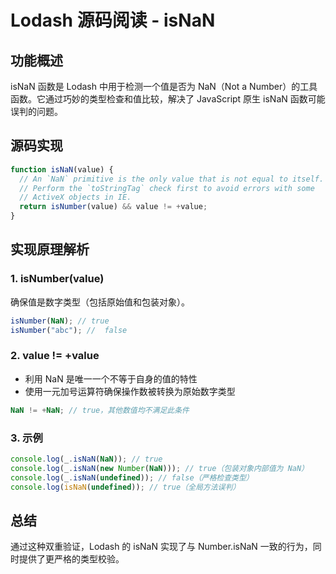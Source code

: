 # Lodash 源码阅读 - isNaN

## 功能概述

isNaN 函数是 Lodash 中用于检测一个值是否为 NaN（Not a Number）的工具函数。它通过巧妙的类型检查和值比较，解决了 JavaScript 原生 isNaN 函数可能误判的问题。

## 源码实现

```js
function isNaN(value) {
  // An `NaN` primitive is the only value that is not equal to itself.
  // Perform the `toStringTag` check first to avoid errors with some
  // ActiveX objects in IE.
  return isNumber(value) && value != +value;
}
```

## 实现原理解析

### 1. isNumber(value)

确保值是数字类型（包括原始值和包装对象）。

```js
isNumber(NaN); // true
isNumber("abc"); //  false
```

### 2. value != +value

- 利用 NaN 是唯一一个不等于自身的值的特性
- 使用一元加号运算符确保操作数被转换为原始数字类型

```js
NaN != +NaN; // true，其他数值均不满足此条件
```

### 3. 示例

```js
console.log(_.isNaN(NaN)); // true
console.log(_.isNaN(new Number(NaN))); // true（包装对象内部值为 NaN）
console.log(_.isNaN(undefined)); // false（严格检查类型）
console.log(isNaN(undefined)); // true（全局方法误判）
```

## 总结

通过这种双重验证，Lodash 的 isNaN 实现了与 Number.isNaN 一致的行为，同时提供了更严格的类型校验。
